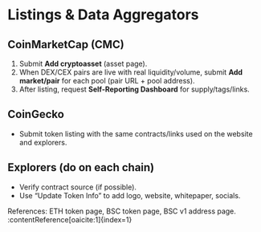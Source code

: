 # Listings & Data Aggregators

## CoinMarketCap (CMC)
1) Submit **Add cryptoasset** (asset page).  
2) When DEX/CEX pairs are live with real liquidity/volume, submit **Add market/pair** for each pool (pair URL + pool address).  
3) After listing, request **Self-Reporting Dashboard** for supply/tags/links.

## CoinGecko
- Submit token listing with the same contracts/links used on the website and explorers.

## Explorers (do on each chain)
- Verify contract source (if possible).  
- Use “Update Token Info” to add logo, website, whitepaper, socials.

References: ETH token page, BSC token page, BSC v1 address page. :contentReference[oaicite:1]{index=1}

